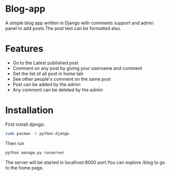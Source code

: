 # Blog-app
A simple blog app written in Django with comments support and admin panel to add posts.The post text can be formatted also.
# Features
* Go to the Latest published post
* Comment on any post by giving your username and comment
* Get the list of all post in home tab
* See other people's comment on the same post
* Post can be added by the admin
* Any comment can be deleted by the admin

# Installation
First install django: 
```bash
sudo pacman -S python-django
```
Then run
```bash
python manage.py runserver
```
The server will be started in localhost:8000 port.You can explore /blog to go to the home page.
